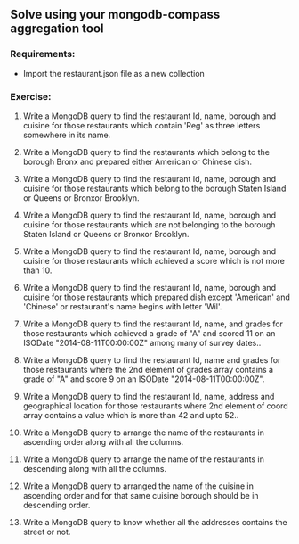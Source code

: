 ## Solve using your mongodb-compass aggregation tool

### Requirements:

- Import the restaurant.json file as a new collection

### Exercise:

1. Write a MongoDB query to find the restaurant Id, name, borough and cuisine for those restaurants which contain 'Reg' as three letters somewhere in its name.

2. Write a MongoDB query to find the restaurants which belong to the borough Bronx and prepared either American or Chinese dish.

3. Write a MongoDB query to find the restaurant Id, name, borough and cuisine for those restaurants which belong to the borough Staten Island or Queens or Bronxor Brooklyn.

4. Write a MongoDB query to find the restaurant Id, name, borough and cuisine for those restaurants which are not belonging to the borough Staten Island or Queens or Bronxor Brooklyn.

5. Write a MongoDB query to find the restaurant Id, name, borough and cuisine for those restaurants which achieved a score which is not more than 10.

6. Write a MongoDB query to find the restaurant Id, name, borough and cuisine for those restaurants which prepared dish except 'American' and 'Chinese' or restaurant's name begins with letter 'Wil'.

7. Write a MongoDB query to find the restaurant Id, name, and grades for those restaurants which achieved a grade of "A" and scored 11 on an ISODate "2014-08-11T00:00:00Z" among many of survey dates..

8. Write a MongoDB query to find the restaurant Id, name and grades for those restaurants where the 2nd element of grades array contains a grade of "A" and score 9 on an ISODate "2014-08-11T00:00:00Z".

9. Write a MongoDB query to find the restaurant Id, name, address and geographical location for those restaurants where 2nd element of coord array contains a value which is more than 42 and upto 52..

10. Write a MongoDB query to arrange the name of the restaurants in ascending order along with all the columns.

11. Write a MongoDB query to arrange the name of the restaurants in descending along with all the columns.

12. Write a MongoDB query to arranged the name of the cuisine in ascending order and for that same cuisine borough should be in descending order.

13. Write a MongoDB query to know whether all the addresses contains the street or not.
